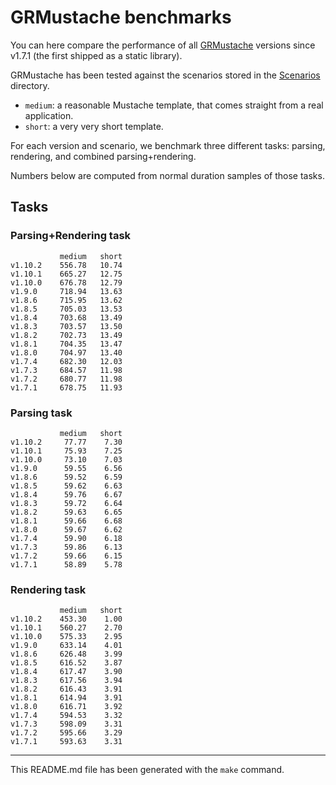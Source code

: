 # GRMustache benchmarks

You can here compare the performance of all [GRMustache](https://github.com/groue/GRMustache) versions since v1.7.1 (the first shipped as a static library).

GRMustache has been tested against the scenarios stored in the [Scenarios](GRMustacheBenchmark/tree/master/Scenarios) directory.

- `medium`: a reasonable Mustache template, that comes straight from a real application.
- `short`: a very very short template.

For each version and scenario, we benchmark three different tasks: parsing, rendering, and combined parsing+rendering.

Numbers below are computed from normal duration samples of those tasks.

## Tasks


### Parsing+Rendering task

	           medium   short
	v1.10.2    556.78   10.74
	v1.10.1    665.27   12.75
	v1.10.0    676.78   12.79
	v1.9.0     718.94   13.63
	v1.8.6     715.95   13.62
	v1.8.5     705.03   13.53
	v1.8.4     703.68   13.49
	v1.8.3     703.57   13.50
	v1.8.2     702.73   13.49
	v1.8.1     704.35   13.47
	v1.8.0     704.97   13.40
	v1.7.4     682.30   12.03
	v1.7.3     684.57   11.98
	v1.7.2     680.77   11.98
	v1.7.1     678.75   11.93

### Parsing task

	           medium   short
	v1.10.2     77.77    7.30
	v1.10.1     75.93    7.25
	v1.10.0     73.10    7.03
	v1.9.0      59.55    6.56
	v1.8.6      59.52    6.59
	v1.8.5      59.62    6.63
	v1.8.4      59.76    6.67
	v1.8.3      59.72    6.64
	v1.8.2      59.63    6.65
	v1.8.1      59.66    6.68
	v1.8.0      59.67    6.62
	v1.7.4      59.90    6.18
	v1.7.3      59.86    6.13
	v1.7.2      59.66    6.15
	v1.7.1      58.89    5.78

### Rendering task

	           medium   short
	v1.10.2    453.30    1.00
	v1.10.1    560.27    2.70
	v1.10.0    575.33    2.95
	v1.9.0     633.14    4.01
	v1.8.6     626.48    3.99
	v1.8.5     616.52    3.87
	v1.8.4     617.47    3.90
	v1.8.3     617.56    3.94
	v1.8.2     616.43    3.91
	v1.8.1     614.94    3.91
	v1.8.0     616.71    3.92
	v1.7.4     594.53    3.32
	v1.7.3     598.09    3.31
	v1.7.2     595.66    3.29
	v1.7.1     593.63    3.31

-----

This README.md file has been generated with the `make` command.


